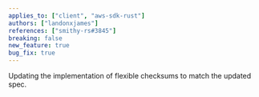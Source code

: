 ```yaml
---
applies_to: ["client", "aws-sdk-rust"]
authors: ["landonxjames"]
references: ["smithy-rs#3845"]
breaking: false
new_feature: true
bug_fix: true
---
```


Updating the implementation of flexible checksums to match the updated spec.
